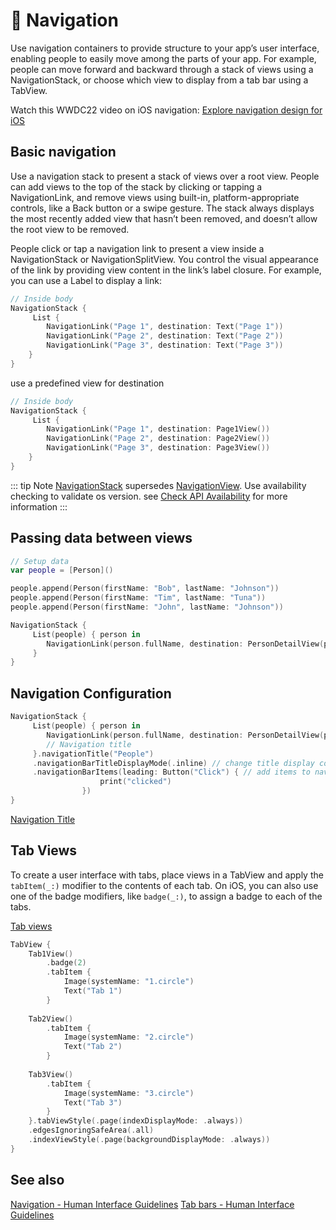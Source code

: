 # 🧠 Navigation

Use navigation containers to provide structure to your app’s user interface, enabling people to easily move among the parts of your app. For example, people can move forward and backward through a stack of views using a NavigationStack, or choose which view to display from a tab bar using a TabView.

Watch this WWDC22 video on iOS navigation: [Explore navigation design for iOS](https://developer.apple.com/videos/play/wwdc2022/10001/)

## Basic navigation

Use a navigation stack to present a stack of views over a root view. People can add views to the top of the stack by clicking or tapping a NavigationLink, and remove views using built-in, platform-appropriate controls, like a Back button or a swipe gesture. The stack always displays the most recently added view that hasn’t been removed, and doesn’t allow the root view to be removed.

People click or tap a navigation link to present a view inside a NavigationStack or NavigationSplitView. You control the visual appearance of the link by providing view content in the link’s label closure. For example, you can use a Label to display a link:

```swift
// Inside body
NavigationStack {
     List {
        NavigationLink("Page 1", destination: Text("Page 1"))
        NavigationLink("Page 2", destination: Text("Page 2"))
        NavigationLink("Page 3", destination: Text("Page 3"))
    }
}
```

use a predefined view for destination

```swift
// Inside body
NavigationStack {
     List {
        NavigationLink("Page 1", destination: Page1View())  
        NavigationLink("Page 2", destination: Page2View())
        NavigationLink("Page 3", destination: Page3View())
    }
}
```
::: tip Note
[NavigationStack](https://developer.apple.com/documentation/swiftui/navigationstack) supersedes [NavigationView](https://developer.apple.com/documentation/swiftui/navigationview). Use availability checking to validate os version. see [Check API Availability](https://docs.swift.org/swift-book/LanguageGuide/ControlFlow.html#ID523) for more information
:::

## Passing data between views

```swift
// Setup data
var people = [Person]()

people.append(Person(firstName: "Bob", lastName: "Johnson"))
people.append(Person(firstName: "Tim", lastName: "Tuna"))
people.append(Person(firstName: "John", lastName: "Johnson"))

NavigationStack {
     List(people) { person in
        NavigationLink(person.fullName, destination: PersonDetailView(person: person)))  
     }
}
```

## Navigation Configuration

```swift
NavigationStack {
     List(people) { person in
        NavigationLink(person.fullName, destination: PersonDetailView(person: person)))
        // Navigation title
     }.navigationTitle("People")
     .navigationBarTitleDisplayMode(.inline) // change title display config
     .navigationBarItems(leading: Button("Click") { // add items to navigation bar
                    print("clicked")
                })
}
```

[Navigation Title](https://developer.apple.com/documentation/swiftui/configure-your-apps-navigation-titles)

## Tab Views

To create a user interface with tabs, place views in a TabView and apply the `tabItem(_:)` modifier to the contents of each tab. On iOS, you can also use one of the badge modifiers, like `badge(_:)`, to assign a badge to each of the tabs.

[Tab views](https://developer.apple.com/documentation/swiftui/tabview)

```swift
TabView {
    Tab1View()
        .badge(2)
        .tabItem {
            Image(systemName: "1.circle")
            Text("Tab 1")
        }
            
    Tab2View()
        .tabItem {
            Image(systemName: "2.circle")
            Text("Tab 2")
        }
            
    Tab3View()
        .tabItem {
            Image(systemName: "3.circle")
            Text("Tab 3")
        }
    }.tabViewStyle(.page(indexDisplayMode: .always))
    .edgesIgnoringSafeArea(.all)
    .indexViewStyle(.page(backgroundDisplayMode: .always))
}
```

## See also

[Navigation - Human Interface Guidelines](https://developer.apple.com/design/human-interface-guidelines/components/navigation-and-search/navigation-bars)
[Tab bars - Human Interface Guidelines](https://developer.apple.com/design/human-interface-guidelines/components/navigation-and-search/tab-bars)
